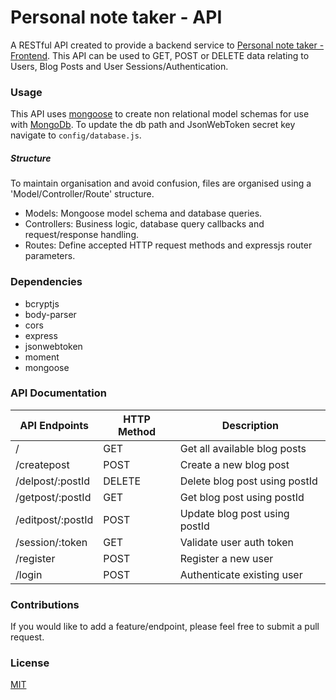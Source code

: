 # Personal note taker - API
A RESTful API created to provide a backend service to [Personal note taker - Frontend](https://github.com/benjduff/personal-notes-frontend). This API can be used to GET, POST or DELETE data relating to Users, Blog Posts and User Sessions/Authentication.

### Usage
This API uses [mongoose](https://www.npmjs.com/package/mongoose) to create non relational model schemas for use with [MongoDb](https://www.mongodb.com/). To update the db path and JsonWebToken secret key navigate to ```config/database.js```.

##### Structure
To maintain organisation and avoid confusion, files are organised using a 'Model/Controller/Route' structure.
* Models: Mongoose model schema and database queries.
* Controllers: Business logic, database query callbacks and request/response handling.
* Routes: Define accepted HTTP request methods and expressjs router parameters.

### Dependencies
* bcryptjs
* body-parser
* cors
* express
* jsonwebtoken
* moment
* mongoose

### API Documentation

API Endpoints | HTTP Method | Description
--------------|--------|---------
/ | GET | Get all available blog posts
/createpost | POST | Create a new blog post
/delpost/:postId | DELETE | Delete blog post using postId 
/getpost/:postId | GET | Get blog post using postId
/editpost/:postId | POST | Update blog post using postId
/session/:token | GET | Validate user auth token
/register | POST | Register a new user
/login | POST | Authenticate existing user

### Contributions
If you would like to add a feature/endpoint, please feel free to submit a pull request.

### License
[MIT](https://github.com/benjduff/blog-template-api/blob/master/LICENSE)
